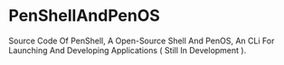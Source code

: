 # PenShellAndPenOS
Source Code Of PenShell, A Open-Source Shell And PenOS, An CLi For Launching And Developing Applications ( Still In Development ).
